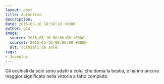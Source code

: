 ```yaml
---
layout: post
title: Autentico
description: 
date: 2015-05-16 18:50:10 +0000
author: gio
image:
  source: 2015-05-16 00:00:00 +0000
  sourcet: 2015-05-16 00:00:00 +0000
  alt: occhiali da sole
tags:
- Juventus
---
```


Gli occhiali da sole sono adatti a colui che doma la bestia, e hanno ancora maggior significato nella vittoria a fatto compiuto.
